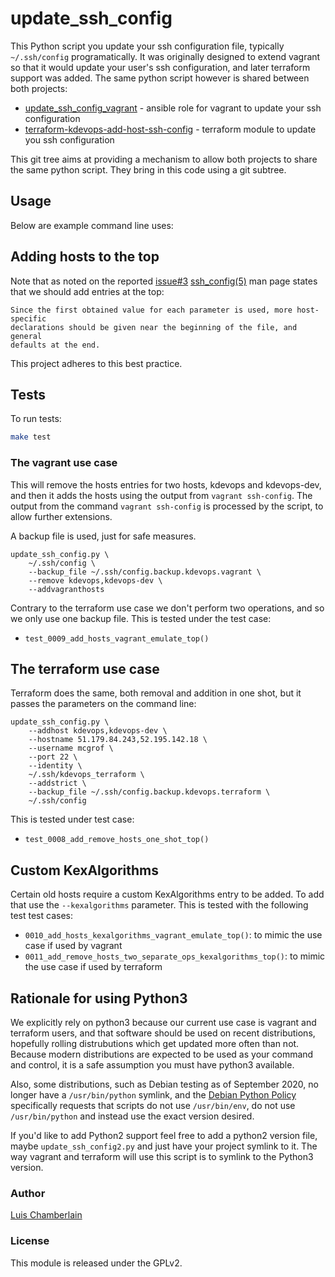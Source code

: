 # update_ssh_config

This Python script you update your ssh configuration file, typically
` ~/.ssh/config` programatically. It was originally designed to extend
vagrant so that it would update your user's ssh configuration, and later
terraform support was added. The same python script however is shared
between both projects:

  * [update_ssh_config_vagrant](https://github.com/mcgrof/update_ssh_config_vagrant) - ansible role for vagrant to update your ssh configuration
  * [terraform-kdevops-add-host-ssh-config](https://github.com/mcgrof/terraform-kdevops-add-host-ssh-config) - terraform module to update you ssh configuration

This git tree aims at providing a mechanism to allow both projects to share
the same python script. They bring in this code using a git subtree.

## Usage

Below are example command line uses:

## Adding hosts to the top

Note that as noted on the reported [issue#3](https://github.com/mcgrof/kdevops/issues/3)
[ssh_config(5)](https://man7.org/linux/man-pages/man5/ssh_config.5.html)
man page states that we should add entries at the top:

```
Since the first obtained value for each parameter is used, more host-specific
declarations should be given near the beginning of the file, and general
defaults at the end.
```

This project adheres to this best practice.

## Tests

To run tests:

```bash
make test
```

### The vagrant use case

This will remove the hosts entries for two hosts, kdevops and kdevops-dev,
and then it adds the hosts using the output from `vagrant ssh-config`. The
output from the command `vagrant ssh-config` is processed by the script,
to allow further extensions.

A backup file is used, just for safe measures.

```
update_ssh_config.py \
	~/.ssh/config \
	--backup_file ~/.ssh/config.backup.kdevops.vagrant \
	--remove kdevops,kdevops-dev \
	--addvagranthosts
```

Contrary to the terraform use case we don't perform two operations, and so
we only use one backup file. This is tested under the test case:

  * `test_0009_add_hosts_vagrant_emulate_top()`

## The terraform use case

Terraform does the same, both removal and addition in one shot, but it passes
the parameters on the command line:

```
update_ssh_config.py \
	--addhost kdevops,kdevops-dev \
	--hostname 51.179.84.243,52.195.142.18 \
	--username mcgrof \
	--port 22 \
	--identity \
	~/.ssh/kdevops_terraform \
	--addstrict \
	--backup_file ~/.ssh/config.backup.kdevops.terraform \
	~/.ssh/config
```

This is tested under test case:

  * `test_0008_add_remove_hosts_one_shot_top()`

## Custom KexAlgorithms

Certain old hosts require a custom KexAlgorithms entry to be added.
To add that use the `--kexalgorithms` parameter. This is tested
with the following test test cases:

  * `0010_add_hosts_kexalgorithms_vagrant_emulate_top()`: to mimic the use
    case if used by vagrant
  * `0011_add_remove_hosts_two_separate_ops_kexalgorithms_top()`: to mimic the
    use case if used by terraform

## Rationale for using Python3

We explicitly rely on python3 because our current use case is vagrant and
terraform users, and that software should be used on recent distributions,
hopefully rolling distrubutions which get updated more often than not. Because
modern distributions are expected to be used as your command and control, it
is a safe assumption you must have python3 available.

Also, some distributions, such as Debian testing as of September 2020, no longer
have a `/usr/bin/python` symlink, and the
[Debian Python Policy](https://www.debian.org/doc/packaging-manuals/python-policy/ch-python.html#s-interpreter)
specifically requests that scripts do not use `/usr/bin/env`, do not use
`/usr/bin/python` and instead use the exact version desired.

If you'd like to add Python2 support feel free to add a python2 version file,
maybe `update_ssh_config2.py` and just have your project symlink to it. The
way vagrant and terraform will use this script is to symlink to the Python3
version.

### Author

[Luis Chamberlain](https://www.do-not-panic.com)

### License

This module is released under the GPLv2.
